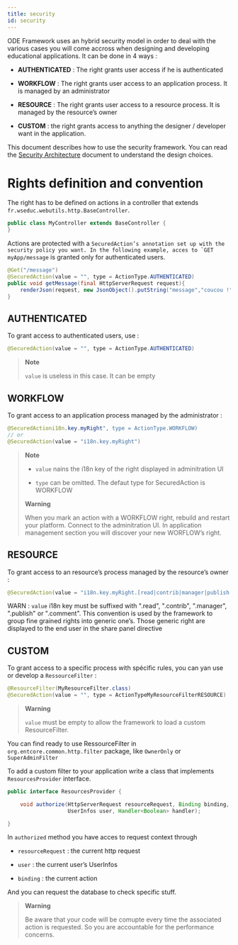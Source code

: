 ```yaml
---
title: security
id: security
---
```

ODE Framework uses an hybrid security model in order to deal with the various cases you will come accross when designing and developing educational applications. It can be done in 4 ways :

-   **AUTHENTICATED** : The right grants user access if he is authenticated

-   **WORKFLOW** : The right grants user access to an application process. It is managed by an administrator

-   **RESOURCE** : The right grants user access to a resource process. It is managed by the resource’s owner

-   **CUSTOM** : the right grants access to anything the designer / developer want in the application.

This document describes how to use the security framework. You can read the [Security Architecture](architecture/security) document to understand the design choices.

# Rights definition and convention

The right has to be defined on actions in a controller that extends `fr.wseduc.webutils.http.BaseController`.

``` java
public class MyController extends BaseController {
}
```

Actions are protected with a `` SecuredAction’s annotation set up with the security policy you want.
In the following example, acces to `GET myApp/message `` is granted only for authenticated users.

``` java
@Get("/message")
@SecuredAction(value = "", type = ActionType.AUTHENTICATED)
public void getMessage(final HttpServerRequest request){
    renderJson(request, new JsonObject().putString("message","coucou !"));
}
```

## AUTHENTICATED

To grant access to authenticated users, use :

``` java
@SecuredAction(value = "", type = ActionType.AUTHENTICATED)
```

> **Note**
>
> `value` is useless in this case. It can be empty

## WORKFLOW

To grant access to an application process managed by the administrator :

``` java
@SecuredActioni18n.key.myRight", type = ActionType.WORKFLOW)
// or
@SecuredAction(value = "i18n.key.myRight")
```

> **Note**
>
> -   `value` nains the i18n key of the right displayed in adminitration UI
>
> -   `type` can be omitted. The defaut type for SecuredAction is WORKFLOW
>
> **Warning**
>
> When you mark an action with a WORKFLOW right, rebuild and restart your platform. Connect to the adminitration UI. In application management section you will discover your new WORFLOW’s right.

## RESOURCE

To grant access to an resource’s process managed by the resource’s owner :

``` java
@SecuredAction(value = "i18n.key.myRight.[read|contrib|manager|publish|comment]", type = ActionType.RESOURCE)
```

WARN : `value` i18n key must be suffixed with ".read", ".contrib", ".manager", ".publish" or ".comment". This convention is used by the framework to group fine grained rights into generic one’s. Those generic right are displayed to the end user in the share panel directive

## CUSTOM

To grant access to a specific process with spécific rules, you can yan use or develop a `RessourceFilter` :

``` java
@ResourceFilter(MyResourceFilter.class)
@SecuredAction(value = "", type = ActionTypeMyResourceFilterRESOURCE)
```

> **Warning**
>
> `value` must be empty to allow the framework to load a custom ResourceFilter.

You can find ready to use RessourceFilter in `org.entcore.common.http.filter` package, like `OwnerOnly` or `SuperAdminFilter`

To add a custom filter to your application write a class that implements `ResourcesProvider` interface.

``` java
public interface ResourcesProvider {

    void authorize(HttpServerRequest resourceRequest, Binding binding,
                   UserInfos user, Handler<Boolean> handler);

}
```

In `authorized` method you have acces to request context through

-   `resourceRequest` : the current http request

-   `user` : the current user’s UserInfos

-   `binding` : the current action

And you can request the database to check specific stuff.

> **Warning**
>
> Be aware that your code will be comupte every time the associated action is requested. So you are accountable for the performance concerns.
